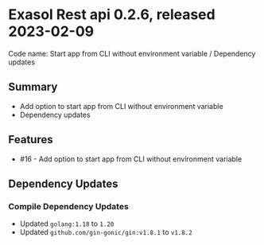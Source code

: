 # Exasol Rest api 0.2.6, released 2023-02-09

Code name: Start app from CLI without environment variable / Dependency updates

## Summary

- Add option to start app from CLI without environment variable
- Dependency updates

## Features

* #16 - Add option to start app from CLI without environment variable
  
## Dependency Updates

### Compile Dependency Updates

* Updated `golang:1.18` to `1.20`
* Updated `github.com/gin-gonic/gin:v1.8.1` to `v1.8.2`